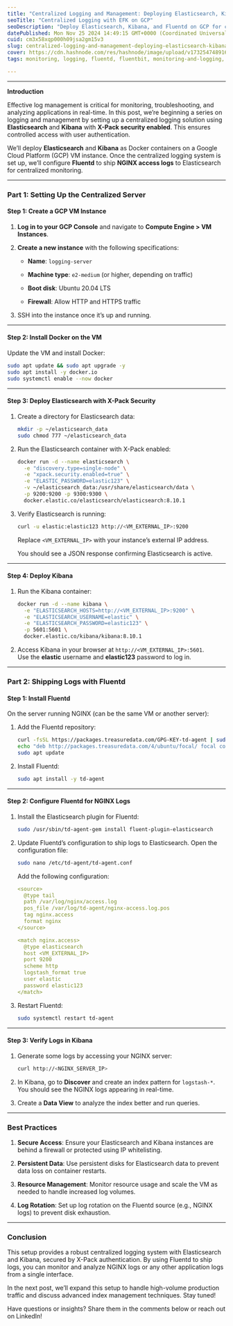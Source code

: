 ```yaml
---
title: "Centralized Logging and Management: Deploying Elasticsearch, Kibana, and Fluentd on GCP"
seoTitle: "Centralized Logging with EFK on GCP"
seoDescription: "Deploy Elasticsearch, Kibana, and Fluentd on GCP for centralized log management with X-Pack security for secure access and real-time monitoring"
datePublished: Mon Nov 25 2024 14:49:15 GMT+0000 (Coordinated Universal Time)
cuid: cm3x58xqp000h09jsa2gm15v3
slug: centralized-logging-and-management-deploying-elasticsearch-kibana-and-fluentd-on-gcp
cover: https://cdn.hashnode.com/res/hashnode/image/upload/v1732547489167/53e93da0-ee37-4bfe-9a4b-dc20830c8b0e.png
tags: monitoring, logging, fluentd, fluentbit, monitoring-and-logging, efk

---
```


---

**Introduction**

Effective log management is critical for monitoring, troubleshooting, and analyzing applications in real-time. In this post, we’re beginning a series on logging and management by setting up a centralized logging solution using **Elasticsearch** and **Kibana** with **X-Pack security enabled**. This ensures controlled access with user authentication.

We’ll deploy **Elasticsearch** and **Kibana** as Docker containers on a Google Cloud Platform (GCP) VM instance. Once the centralized logging system is set up, we’ll configure **Fluentd** to ship **NGINX access logs** to Elasticsearch for centralized monitoring.

---

### **Part 1: Setting Up the Centralized Server**

#### **Step 1: Create a GCP VM Instance**

1. **Log in to your GCP Console** and navigate to **Compute Engine &gt; VM Instances**.
    
2. **Create a new instance** with the following specifications:
    
    * **Name**: `logging-server`
        
    * **Machine type**: `e2-medium` (or higher, depending on traffic)
        
    * **Boot disk**: Ubuntu 20.04 LTS
        
    * **Firewall**: Allow HTTP and HTTPS traffic
        
3. SSH into the instance once it’s up and running.
    

---

#### **Step 2: Install Docker on the VM**

Update the VM and install Docker:

```bash
sudo apt update && sudo apt upgrade -y
sudo apt install -y docker.io
sudo systemctl enable --now docker
```

---

#### **Step 3: Deploy Elasticsearch with X-Pack Security**

1. Create a directory for Elasticsearch data:
    
    ```bash
    mkdir -p ~/elasticsearch_data
    sudo chmod 777 ~/elasticsearch_data
    ```
    
2. Run the Elasticsearch container with X-Pack enabled:
    
    ```bash
    docker run -d --name elasticsearch \
      -e "discovery.type=single-node" \
      -e "xpack.security.enabled=true" \
      -e "ELASTIC_PASSWORD=elastic123" \
      -v ~/elasticsearch_data:/usr/share/elasticsearch/data \
      -p 9200:9200 -p 9300:9300 \
      docker.elastic.co/elasticsearch/elasticsearch:8.10.1
    ```
    
3. Verify Elasticsearch is running:
    
    ```bash
    curl -u elastic:elastic123 http://<VM_EXTERNAL_IP>:9200
    ```
    
    Replace `<VM_EXTERNAL_IP>` with your instance’s external IP address.
    
    You should see a JSON response confirming Elasticsearch is active.
    

---

#### **Step 4: Deploy Kibana**

1. Run the Kibana container:
    
    ```bash
    docker run -d --name kibana \
      -e "ELASTICSEARCH_HOSTS=http://<VM_EXTERNAL_IP>:9200" \
      -e "ELASTICSEARCH_USERNAME=elastic" \
      -e "ELASTICSEARCH_PASSWORD=elastic123" \
      -p 5601:5601 \
      docker.elastic.co/kibana/kibana:8.10.1
    ```
    
2. Access Kibana in your browser at `http://<VM_EXTERNAL_IP>:5601`.  
    Use the **elastic** username and **elastic123** password to log in.
    

---

### **Part 2: Shipping Logs with Fluentd**

#### **Step 1: Install Fluentd**

On the server running NGINX (can be the same VM or another server):

1. Add the Fluentd repository:
    
    ```bash
    curl -fsSL https://packages.treasuredata.com/GPG-KEY-td-agent | sudo apt-key add -
    echo "deb http://packages.treasuredata.com/4/ubuntu/focal/ focal contrib" | sudo tee /etc/apt/sources.list.d/td-agent.list
    sudo apt update
    ```
    
2. Install Fluentd:
    
    ```bash
    sudo apt install -y td-agent
    ```
    

---

#### **Step 2: Configure Fluentd for NGINX Logs**

1. Install the Elasticsearch plugin for Fluentd:
    
    ```bash
    sudo /usr/sbin/td-agent-gem install fluent-plugin-elasticsearch
    ```
    
2. Update Fluentd’s configuration to ship logs to Elasticsearch. Open the configuration file:
    
    ```bash
    sudo nano /etc/td-agent/td-agent.conf
    ```
    
    Add the following configuration:
    
    ```yaml
    <source>
      @type tail
      path /var/log/nginx/access.log
      pos_file /var/log/td-agent/nginx-access.log.pos
      tag nginx.access
      format nginx
    </source>
    
    <match nginx.access>
      @type elasticsearch
      host <VM_EXTERNAL_IP>
      port 9200
      scheme http
      logstash_format true
      user elastic
      password elastic123
    </match>
    ```
    
3. Restart Fluentd:
    
    ```bash
    sudo systemctl restart td-agent
    ```
    

---

#### **Step 3: Verify Logs in Kibana**

1. Generate some logs by accessing your NGINX server:
    
    ```bash
    curl http://<NGINX_SERVER_IP>
    ```
    
2. In Kibana, go to **Discover** and create an index pattern for `logstash-*`.  
    You should see the NGINX logs appearing in real-time.
    
3. Create a **Data View** to analyze the index better and run queries.
    

---

### **Best Practices**

1. **Secure Access**: Ensure your Elasticsearch and Kibana instances are behind a firewall or protected using IP whitelisting.
    
2. **Persistent Data**: Use persistent disks for Elasticsearch data to prevent data loss on container restarts.
    
3. **Resource Management**: Monitor resource usage and scale the VM as needed to handle increased log volumes.
    
4. **Log Rotation**: Set up log rotation on the Fluentd source (e.g., NGINX logs) to prevent disk exhaustion.
    

---

### **Conclusion**

This setup provides a robust centralized logging system with Elasticsearch and Kibana, secured by X-Pack authentication. By using Fluentd to ship logs, you can monitor and analyze NGINX logs or any other application logs from a single interface.

In the next post, we’ll expand this setup to handle high-volume production traffic and discuss advanced index management techniques. Stay tuned!

Have questions or insights? Share them in the comments below or reach out on LinkedIn!